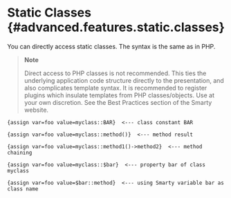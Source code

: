Static Classes {#advanced.features.static.classes}
==============

You can directly access static classes. The syntax is the same as in
PHP.

> **Note**
>
> Direct access to PHP classes is not recommended. This ties the
> underlying application code structure directly to the presentation,
> and also complicates template syntax. It is recommended to register
> plugins which insulate templates from PHP classes/objects. Use at your
> own discretion. See the Best Practices section of the Smarty website.


    {assign var=foo value=myclass::BAR}  <--- class constant BAR

    {assign var=foo value=myclass::method()}  <--- method result

    {assign var=foo value=myclass::method1()->method2}  <--- method chaining

    {assign var=foo value=myclass::$bar}  <--- property bar of class myclass

    {assign var=foo value=$bar::method}  <--- using Smarty variable bar as class name


      
